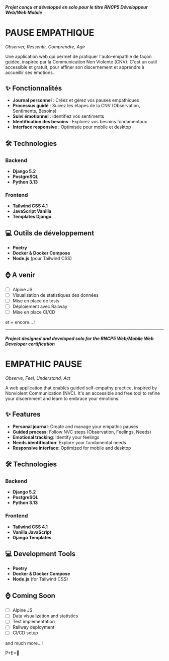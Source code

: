 ##### Projet conçu et développé en solo pour le titre RNCP5 Développeur Web/Web Mobile   #####

# PAUSE EMPATHIQUE
*Observer, Ressentir, Comprendre, Agir*

Une application web qui permet de pratiquer l'auto-empathie de façon guidée, inspirée par la Communication Non Violente (CNV).
C'est un outil accessible et gratuit, pour affiner son discernement et apprendre à accueillir ses émotions. 


## ✨ Fonctionnalités

- **Journal personnel** : Créez et gérez vos pauses empathiques
- **Processus guidé** : Suivez les étapes de la CNV (Observation, Sentiments, Besoins)
- **Suivi émotionnel** : Identifiez vos sentiments
- **Identification des besoins** : Explorez vos besoins fondamentaux
- **Interface responsive** : Optimisée pour mobile et desktop

## 🛠️ Technologies

### Backend
- **Django 5.2**
- **PostgreSQL**
- **Python 3.13** 

### Frontend
- **Tailwind CSS 4.1** 
- **JavaScript Vanilla** 
- **Templates Django**

## 💻 Outils de développement

- **Poetry**
- **Docker & Docker Compose** 
- **Node.js** (pour Tailwind CSS)

## ⌚ A venir

- [ ] Alpine JS
- [ ] Visualisation de statistiques des données
- [ ] Mise en place de tests
- [ ] Déploiement avec Railway
- [ ] Mise en place CI/CD
      
et + encore... ! 

---

##### Project designed and developed solo for the RNCP5 Web/Mobile Web Developer certification #####
# EMPATHIC PAUSE
*Observe, Feel, Understand, Act*

A web application that enables guided self-empathy practice, inspired by Nonviolent Communication (NVC).
It's an accessible and free tool to refine your discernment and learn to embrace your emotions.

## ✨ Features
- **Personal journal**: Create and manage your empathic pauses
- **Guided process**: Follow NVC steps (Observation, Feelings, Needs)
- **Emotional tracking**: Identify your feelings
- **Needs identification**: Explore your fundamental needs
- **Responsive interface**: Optimized for mobile and desktop

## 🛠️ Technologies
### Backend
- **Django 5.2**
- **PostgreSQL**
- **Python 3.13**

### Frontend
- **Tailwind CSS 4.1**
- **Vanilla JavaScript**
- **Django Templates**

## 💻 Development Tools
- **Poetry**
- **Docker & Docker Compose**
- **Node.js** (for Tailwind CSS)

## ⌚ Coming Soon
- [ ] Alpine JS
- [ ] Data visualization and statistics
- [ ] Test implementation
- [ ] Railway deployment
- [ ] CI/CD setup

and much more...!

 P+E=🤍
